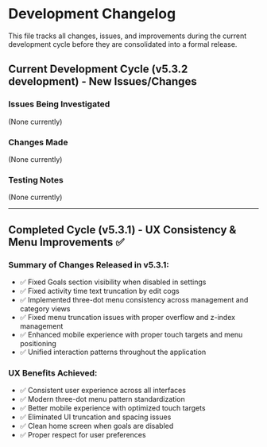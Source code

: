 # Development Changelog

This file tracks all changes, issues, and improvements during the current development cycle before they are consolidated into a formal release.

## Current Development Cycle (v5.3.2 development) - New Issues/Changes

### Issues Being Investigated
(None currently)

### Changes Made
(None currently)

### Testing Notes
(None currently)

---

## Completed Cycle (v5.3.1) - UX Consistency & Menu Improvements ✅

### Summary of Changes Released in v5.3.1:
- ✅ Fixed Goals section visibility when disabled in settings
- ✅ Fixed activity time text truncation by edit cogs  
- ✅ Implemented three-dot menu consistency across management and category views
- ✅ Fixed menu truncation issues with proper overflow and z-index management
- ✅ Enhanced mobile experience with proper touch targets and menu positioning
- ✅ Unified interaction patterns throughout the application

### UX Benefits Achieved:
- ✅ Consistent user experience across all interfaces
- ✅ Modern three-dot menu pattern standardization
- ✅ Better mobile experience with optimized touch targets
- ✅ Eliminated UI truncation and spacing issues
- ✅ Clean home screen when goals are disabled
- ✅ Proper respect for user preferences